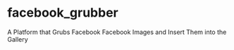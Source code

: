 facebook_grubber
================

A Platform that Grubs Facebook Facebook Images and Insert Them into the Gallery
